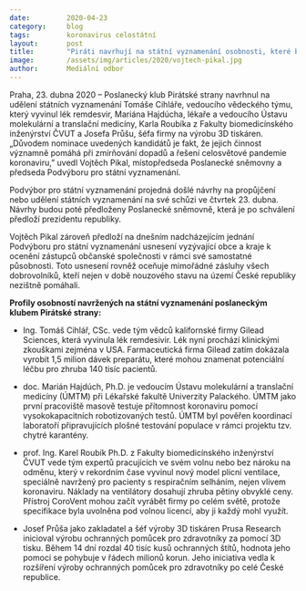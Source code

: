 ```yaml
---
date:         2020-04-23
category:     blog
tags:         koronavirus celostátní
layout:       post
title:        "Piráti navrhují na státní vyznamenání osobnosti, které bojují s pandemií"
image:        /assets/img/articles/2020/vojtech-pikal.jpg
author:       Mediální odbor
---
```


Praha, 23. dubna 2020 – Poslanecký klub Pirátské strany navrhnul na udělení státních vyznamenání Tomáše Cihláře, vedoucího vědeckého týmu, který vyvinul lék remdesvir, Mariána Hajdúcha, lékaře a vedoucího Ústavu molekulární a translační medicíny, Karla Roubíka z Fakulty biomedicínského inženýrství ČVUT a Josefa Průšu, šéfa firmy na výrobu 3D tiskáren. „Důvodem nominace uvedených kandidátů je fakt, že jejich činnost významně pomáhá při zmírňování dopadů a řešení celosvětové pandemie koronaviru,” uvedl Vojtěch Pikal, místopředseda Poslanecké sněmovny a předseda Podvýboru pro státní vyznamenání.

Podvýbor pro státní vyznamenání projedná došlé návrhy na propůjčení nebo udělení státních vyznamenání na své schůzi ve čtvrtek 23. dubna. Návrhy budou poté předloženy Poslanecké sněmovně, která je po schválení předloží prezidentu republiky.

Vojtěch Pikal zároveň předloží na dnešním nadcházejícím jednání Podvýboru pro státní vyznamenání usnesení vyzývající obce a kraje k ocenění zástupců občanské společnosti v rámci své samostatné působnosti. Toto usnesení rovněž oceňuje mimořádné zásluhy všech dobrovolníků, kteří nejen v době nouzového stavu na území České republiky nezištně pomáhali.

**Profily osobností navržených na státní vyznamenání poslaneckým klubem Pirátské strany:**

* Ing. Tomáš Cihlář, CSc. vede tým vědců kalifornské firmy Gilead Sciences, která vyvinula lék remdesivir. Lék nyní prochází klinickými zkouškami zejména v USA. Farmaceutická firma Gilead zatím dokázala vyrobit 1,5 milion dávek preparátu, které mohou znamenat potenciální léčbu pro zhruba 140 tisíc pacientů. 

* doc. Marián Hajdúch, Ph.D. je vedoucím Ústavu molekulární a translační medicíny (ÚMTM) při Lékařské fakultě Univerzity Palackého. ÚMTM jako první pracoviště masově testuje přítomnost koronaviru pomocí vysokokapacitních robotizovaných testů. ÚMTM byl pověřen koordinací laboratoří připravujících plošné testování populace v rámci projektu tzv. chytré karantény.  

* prof. Ing. Karel Roubík Ph.D. z Fakulty biomedicínského inženýrství ČVUT vede tým expertů pracujících ve svém volnu nebo bez nároku na odměnu, který v rekordním čase vyvinul nový model plicní ventilace, speciálně navržený pro pacienty s respiračním selháním, nejen vlivem koronaviru. Náklady na ventilátory dosahují zhruba pětiny obvyklé ceny. Přístroj CoroVent mohou začít vyrábět firmy po celém světě, protože specifikace byla uvolněna pod volnou licencí, aby ji každý mohl využít.

* Josef Průša jako zakladatel a šéf výroby 3D tiskáren Prusa Research inicioval výrobu ochranných pomůcek pro zdravotníky za pomocí 3D tisku. Během 14 dní rozdal 40 tisíc kusů ochranných štítů, hodnota jeho pomoci se pohybuje v řádech milionů korun. Jeho iniciativa vedla k rozšíření výroby ochranných pomůcek pro zdravotníky po celé České republice.

 
